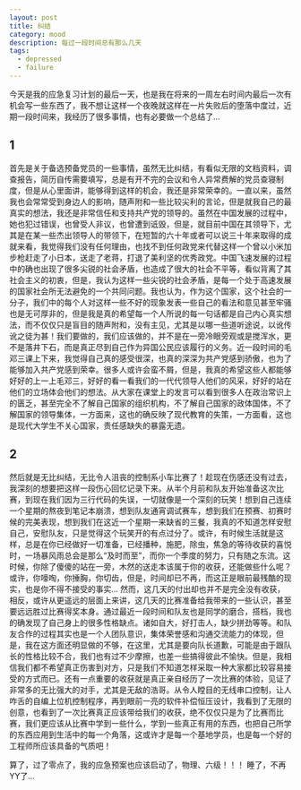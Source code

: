 ```yaml
---
layout: post
title: 纠结
category: mood
description: 每过一段时间总有那么几天
tags:
  - depressed
  - failure
---
```


今天是我的应急复习计划的最后一天，也是我在将来的一周左右时间内最后一次有机会写一些东西了，我不想让这样一个夜晚就这样在一片失败后的堕落中度过，近期一段时间来，我经历了很多事情，也有必要做一个总结了...

## 1
首先是关于备选预备党员的一些事情，虽然无比纠结，有看似无限的文档资料，调查报告，简历自传需要填写，总是有开不完的会议和令人异常费解的党员查寝制度，但是从心里面讲，能够得到这样的机会，我还是非常荣幸的。一直以来，虽然我也会常常受到身边人的影响，随声附和一些比较尖利的言论，但是就我自己的最真实的想法，我还是非常信任和支持共产党的领导的。虽然在中国发展的过程中，她也犯过错误，也曾受人非议，也曾遭到诋毁，但是，就目前中国在其领导下，尤其是在某一些杰出领导人的带领下，在短暂的六十年或者可以说三十年来取得的成就来看，我觉得我们没有任何理由，也找不到任何政党来代替这样一个曾以小米加步枪赶走了小日本，送走了老蒋，打退了美利坚的优秀政党。中国飞速发展的过程中的确也出现了很多尖锐的社会矛盾，也造成了很大的社会不平等，看似背离了其社会主义的初衷，但是，我认为这样一些尖锐的社会矛盾，是每一个处于高速发展的国家社会所无法避免的一个共同问题。我也认为，作为这个国家，这个社会的一分子，我们中的每个人对这样一些不好的现象发表一些自己的看法和意见甚至牢骚也是无可厚非的，但是我是真的希望每一个人所说的每一句话都是自己内心真实想法，而不仅仅只是盲目的随声附和，没有主见，尤其是以哪一些道听途说，以讹传讹之徒为甚！我们要做的，我们应该做的，并不是在一旁冷眼旁观或是搅浑水，更不是落井下石，而是真正尽到自己作为异国公民应该履行的义务。近一段时间的毛邓三课上下来，我觉得自己真的感受很深，也真的深深为共产党感到骄傲，也为了能够加入共产党感到荣幸。很多人或许会蛮不屑，但是，我真的希望这些人都能够好好的上一上毛邓三，好好的看一看我们的一代代领导人他们的风采，好好的站在他们的立场体会他们的想法。从大家在课堂上的发言可以看到很多人在政治常识上的匮乏，甚至完全不了解自己国家的组织机构，不了解自己国家的政体国体，不了解国家的领导集体，一方面来，这也的确反映了现代教育的失策，一方面看，这也是现代大学生不关心国家，责任感缺失的暴露无遗。

## 2
然后就是无比纠结，无比令人沮丧的控制系小车比赛了！趁现在伤感还没有过去，我深刻的想要把这样一段伤心回忆记录下来。从半个月前和队友开始准备这次比赛，到现在我们因为三行代码的失误，一切就像是一个深刻的玩笑！想到自己连续一个星期的熬夜到笔记本崩溃，想到队友通宵调试赛车，想到我们在预赛、初赛时候的完美表现，想到我们在这近一个星期一来缺省的三餐，我真的不知道怎样安慰自己，安慰队友，只是觉得这个玩笑开的有点过分了。或许，有时候生活就是这样，总是在你已经做好一切准备，已经播种，施肥，除虫，焦急的等待收获的喜悦时，一场暴风雨总会是那么“及时而至”，而你一个季度的努力，只有随之东流。这时候，你除了傻傻的站在一旁，木然的送走本该属于你的收获，还能做些什么呢？或许，你嚎啕，你捶胸，你切齿，但是，时间却已不再，而这正是眼前最残酷的现实，也是你不得不接受的事实...
然而，这几天的付出却也并不是完全没有收获，相反，或许从更遥远的层面上来讲，这几天的比赛准备给我带来的一些认识，甚至要远远胜过比赛得奖本身。通过最近一段时间和队友也是同学的磨合，搭档，我也的确发现了自己身上的很多性格缺点。诸如自大，好打击人，缺少拼劲等等。和队友合作的过程其实也是一个人团队意识，集体荣誉感和沟通交流能力的体现，但是，我在这方面还明显做的不够，在这里，尤其是要向队长道歉，可能是由于跟队长的性格比较不合，我们也有过不少摩擦，也差一些搞得彼此不愉快。但是，我相信我们都不希望真正伤害到对方，只是我们不知道怎样采取一种大家都比较容易接受的方式而已。还有一点重要的收获就是真正亲自经历了一次比赛的体验，见证了非常多的无比强大的对手，尤其是无敌的浩哥。从令人瞠目的无线串口控制，让人咋舌的自编上位机控制程序，再到眼前一亮的软件补偿恒压设计，我看到了无限的创意，也看到了一次比赛真正应该带给我们的收获，绝不仅仅只是为了比赛而比赛，我们更应该从比赛中学到一些什么，学到一些真正有用的东西，也把自己所学的东西应用到生活中的每一个角落，这或许才是每一个基地学员，也是每一个好的工程师所应该具备的气质吧！

算了，过了零点了，我的应急预案也应该启动了，物理、六级！！！
睡了，不再YY了...
